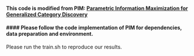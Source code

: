 #### This code is modified from PIM: [**Parametric Information Maximization for Generalized Category Discovery**](https://arxiv.org/pdf/2212.00334.pdf)
#### #### Please follow the code implementation of PIM for dependencies, data preparation and environment.


Please run the train.sh to reproduce our results. 